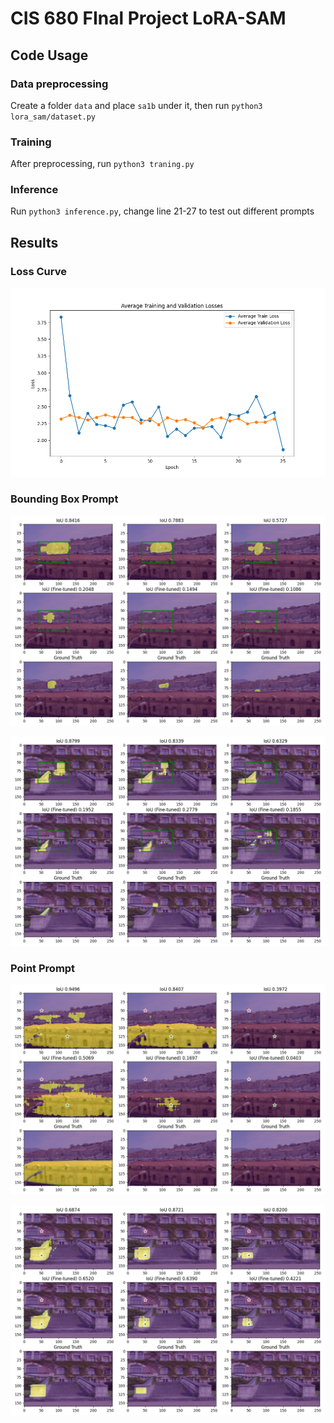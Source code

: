 # CIS 680 FInal Project LoRA-SAM

## Code Usage
### Data preprocessing
Create a folder `data` and place `sa1b` under it, then run `python3 lora_sam/dataset.py`

### Training 
After preprocessing, run `python3 traning.py`

### Inference 
Run `python3 inference.py`, change line 21-27 to test out different prompts

## Results
### Loss Curve
![](result_plots/loss_curve.png?raw=true)

### Bounding Box Prompt
![](result_plots/building_bbox.png?raw=true)

![](result_plots/stairs_bbox.png?raw=true)

### Point Prompt
![](result_plots/building_dots.png?raw=true)

![](result_plots/stairs_dots.png?raw=true)